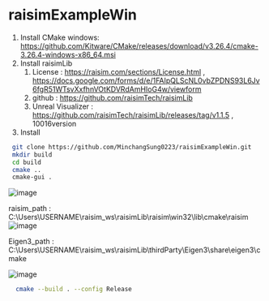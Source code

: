 # raisimExampleWin

1. Install CMake
   windows:  https://github.com/Kitware/CMake/releases/download/v3.26.4/cmake-3.26.4-windows-x86_64.msi
3. Install raisimLib
   1) License : https://raisim.com/sections/License.html , https://docs.google.com/forms/d/e/1FAIpQLScNL0vbZPDNS93L6Jv6fgR51WTsvXxfhnVOtKDVRdAmHIoG4w/viewform
   2) github : https://github.com/raisimTech/raisimLib
   3) Unreal Visualizer : https://github.com/raisimTech/raisimLib/releases/tag/v1.1.5 , 10016version
5. Install
  ```bash
   git clone https://github.com/MinchangSung0223/raisimExampleWin.git
   mkdir build
   cd build
   cmake ..
   cmake-gui .
 ```
 ![image](https://github.com/MinchangSung0223/raisimExampleWin/assets/53217819/c1ee7769-d73f-4518-8abf-70c7f1951e04)

  raisim_path :  C:\Users\USERNAME\raisim_ws\raisimLib\raisim\win32\lib\cmake\raisim
  ![image](https://github.com/MinchangSung0223/raisimExampleWin/assets/53217819/97957625-04c3-4d1b-8e6b-49e036fd7508)

  Eigen3_path : C:\Users\USERNAME\raisim_ws\raisimLib\thirdParty\Eigen3\share\eigen3\cmake
  
  ![image](https://github.com/MinchangSung0223/raisimExampleWin/assets/53217819/7f96c432-9b29-4afc-94c6-16115442130d)


```bash
  cmake --build . --config Release
```
